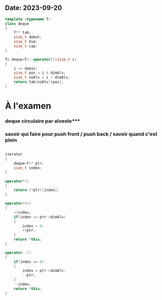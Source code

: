 Date: 2023-09-20
---
```cpp	
template <typename T>
class deque
{
    T** tab;
    size_t debut;
    size_t dim;
    size_t cap;   
}

T& deque<T>::operator[](size_t i)
{
    i += debut;
    size_t pos = i % dimAlv;
    size_t noAlv = i / dimAlv;
    return tab[noAlv][pos];
}
```
# À l'examen
### deque circulaire par alveole*** 
### savoir qui faire pour push front / push back / savoir quand c'est plein

```cpp

iterator
{
    deque<T>* ptr;
    size_t index;
}

operator*()
{
    return (*ptr)[index];
}

operator++()
{
    ++index;
    if(index == ptr->dimAlv)
    {
        index = 0;
        ++ptr;
    }
    return *this;
}

operator--()
{
    if(index == 0)
    {
        index = ptr->dimAlv;
        --ptr;
    }
    --index;
    return *this;
}

```